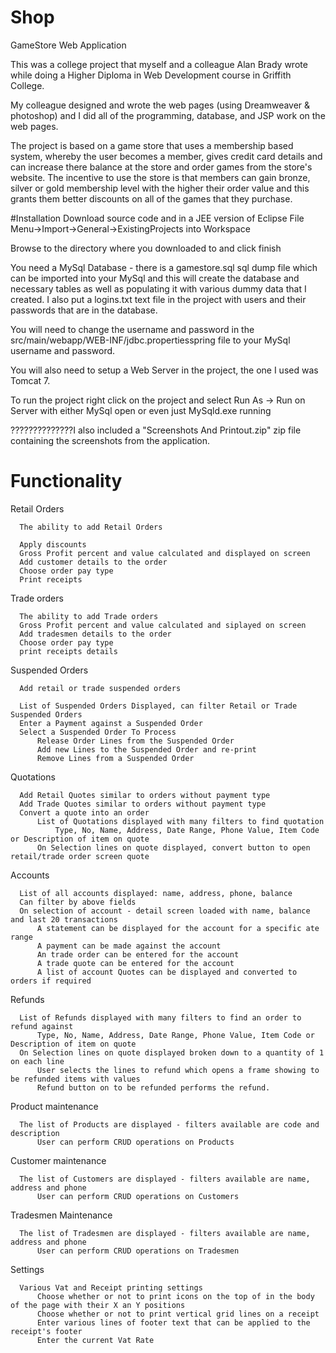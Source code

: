 # Shop
GameStore Web Application

This was a college project that myself and a colleague Alan Brady wrote while doing a Higher Diploma in Web Development course in Griffith 
College.

My colleague designed and wrote the web pages (using Dreamweaver & photoshop) and I did all of the programming, database, and JSP work on the 
web pages.

The project is based on a game store that uses a membership based system, whereby the user becomes a member, gives credit card details and can 
increase there balance at the store and order games from the store's website. The incentive to use the store is that members can gain bronze, 
silver or gold membership level with the higher their order value and this grants them better discounts on all of the games that they purchase.

#Installation
Download source code and in a JEE version of Eclipse File Menu->Import->General->ExistingProjects into Workspace

Browse to the directory where you downloaded to and click finish

You need a MySql Database - there is a gamestore.sql sql dump file which can be imported into your MySql and this will create the database and 
necessary tables as well as populating it with various dummy data that I created. I also put a logins.txt text file in the project with users 
and their passwords that are in the database.

You will need to change the username and password in the src/main/webapp/WEB-INF/jdbc.propertiesspring file to your MySql username and password.

You will also need to setup a Web Server in the project, the one I used was Tomcat 7.

To run the project right click on the project and select Run As -> Run on Server with either MySql open or even just MySqld.exe running



??????????????I also included a "Screenshots And Printout.zip" zip file containing the screenshots from the application.

# Functionality

  Retail Orders
    
      The ability to add Retail Orders
      
      Apply discounts
      Gross Profit percent and value calculated and displayed on screen
      Add customer details to the order
      Choose order pay type
      Print receipts
    
  Trade orders
  
      The ability to add Trade orders
      Gross Profit percent and value calculated and siplayed on screen
      Add tradesmen details to the order
      Choose order pay type
      print receipts details
      
  Suspended Orders
  
      Add retail or trade suspended orders
      
      List of Suspended Orders Displayed, can filter Retail or Trade Suspended Orders
      Enter a Payment against a Suspended Order
      Select a Suspended Order To Process
          Release Order Lines from the Suspended Order
          Add new Lines to the Suspended Order and re-print
          Remove Lines from a Suspended Order
  
  Quotations
  
      Add Retail Quotes similar to orders without payment type
      Add Trade Quotes similar to orders without payment type
      Convert a quote into an order
          List of Quotations displayed with many filters to find quotation
              Type, No, Name, Address, Date Range, Phone Value, Item Code or Description of item on quote
          On Selection lines on quote displayed, convert button to open retail/trade order screen quote
  
  Accounts
  
      List of all accounts displayed: name, address, phone, balance
      Can filter by above fields
      On selection of account - detail screen loaded with name, balance and last 20 transactions
          A statement can be displayed for the account for a specific ate range
          A payment can be made against the account
          An trade order can be entered for the account
          A trade quote can be entered for the account
          A list of account Quotes can be displayed and converted to orders if required
  
  Refunds
  
      List of Refunds displayed with many filters to find an order to refund against
          Type, No, Name, Address, Date Range, Phone Value, Item Code or Description of item on quote
      On Selection lines on quote displayed broken down to a quantity of 1 on each line
          User selects the lines to refund which opens a frame showing to be refunded items with values
          Refund button on to be refunded performs the refund.
  
  Product maintenance
  
      The list of Products are displayed - filters available are code and description
          User can perform CRUD operations on Products
  
  Customer maintenance
  
      The list of Customers are displayed - filters available are name, address and phone
          User can perform CRUD operations on Customers
  
  Tradesmen Maintenance
  
      The list of Tradesmen are displayed - filters available are name, address and phone
          User can perform CRUD operations on Tradesmen
      
  Settings
  
      Various Vat and Receipt printing settings
          Choose whether or not to print icons on the top of in the body of the page with their X an Y positions
          Choose whether or not to print vertical grid lines on a receipt
          Enter various lines of footer text that can be applied to the receipt's footer
          Enter the current Vat Rate
